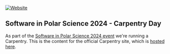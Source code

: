 [![Website](https://github.com/carpentries/workshop-template/actions/workflows/website.yml/badge.svg)](https://github.com/carpentries/workshop-template/actions/workflows/website.yml)

## Software in Polar Science 2024 - Carpentry Day

As part of the [Software in Polar Science 2024 event](https://software-in-polar-science.github.io/) we're running a Carpentry. This is the content for the official Carpentry site, which is [hosted here](https://software-in-polar-science.github.io/2024-02-06-cambridge-online/).
